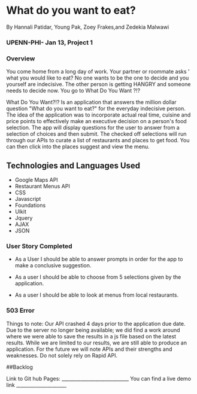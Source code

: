 # What do you want to eat?
By Hannali Patidar, Young Pak, Zoey Frakes,and Zedekia Malwawi

### UPENN-PHI- Jan 13, Project 1

### Overview 
You come home from a long day of work. Your partner or roommate asks ' what you would like to eat? No one wants to be the one to decide and you yourself are indecisive.  The other person is getting HANGRY  and someone needs to decide now. You go to What Do You Want ?!? 

What Do You Want?!? Is an application that answers the million dollar question "What do you want to eat?" for the everyday indecisive person. The idea of the application was to incorporate actual real time, cuisine and price points to effectively make an executive decision on a person's food selection. The app will display questions for the user to answer from a selection of choices and then submit.
The checked off selections will run through our APIs to curate a list of restaurants and places to get food.
You can then click into the places suggest and view the menu.


## Technologies and Languages Used
* Google Maps API
* Restaurant Menus API
* CSS
* Javascript
* Foundations
* Ulkit
* Jquery
* AJAX
* JSON

### User Story Completed

* As a User I should be able to answer prompts in order for the app to make a conclusive suggestion.

* As a user I should be able to choose from 5 selections given by the application.

* As a user I should be able to look at menus from local restaurants.

### 503 Error   
Things to note: Our API crashed 4 days prior to the application due date. Due to the server no longer being available; we did find a work around where we were able to save the results in a js file based on the latest results. While we are limited to our results, we are still able to produce an application. For the future we will note APIs and their strengths and weaknesses. Do not solely rely on Rapid API. 



##Backlog

Link to Git hub Pages: ____________________________
You can find a live demo link _____________________

